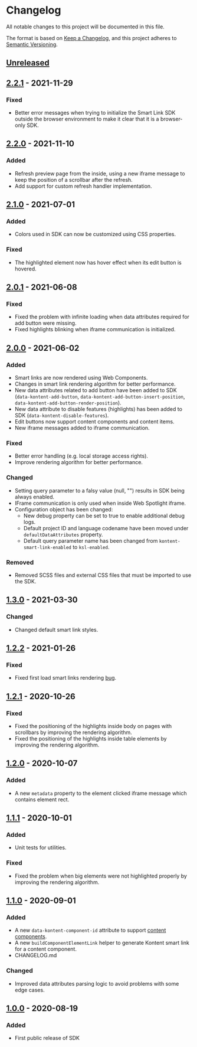 # Changelog

All notable changes to this project will be documented in this file.

The format is based on [Keep a Changelog](https://keepachangelog.com/en/1.0.0),
and this project adheres to [Semantic Versioning](https://semver.org/spec/v2.0.0.html).

## [Unreleased]

## [2.2.1] - 2021-11-29

### Fixed

- Better error messages when trying to initialize the Smart Link SDK outside the browser environment to make it clear that it is a browser-only SDK.

## [2.2.0] - 2021-11-10

### Added

- Refresh preview page from the inside, using a new iframe message to keep the position of a scrollbar after the refresh.
- Add support for custom refresh handler implementation.

## [2.1.0] - 2021-07-01

### Added

- Colors used in SDK can now be customized using CSS properties.

### Fixed

- The highlighted element now has hover effect when its edit button is hovered.

## [2.0.1] - 2021-06-08

### Fixed

- Fixed the problem with infinite loading when data attributes required for add button were missing.
- Fixed highlights blinking when iframe communication is initialized.

## [2.0.0] - 2021-06-02

### Added

- Smart links are now rendered using Web Components.
- Changes in smart link rendering algorithm for better performance.
- New data attributes related to add button have been added to SDK (`data-kontent-add-button`, `data-kontent-add-button-insert-position`, `data-kontent-add-button-render-position`).
- New data attribute to disable features (highlights) has been added to SDK (`data-kontent-disable-features`).
- Edit buttons now support content components and content items.
- New iframe messages added to iframe communication.

### Fixed

- Better error handling (e.g. local storage access rights).
- Improve rendering algorithm for better performance.

### Changed

- Setting query parameter to a falsy value (null, "") results in SDK being always enabled.
- IFrame communication is only used when inside Web Spotlight iframe.
- Configuration object has been changed:
    - New debug property can be set to true to enable additional debug logs.
    - Default project ID and language codename have been moved under `defaultDataAttributes` property.
    - Default query parameter name has been changed from `kontent-smart-link-enabled` to `ksl-enabled`.

### Removed

- Removed SCSS files and external CSS files that must be imported to use the SDK.

## [1.3.0] - 2021-03-30

### Changed

- Changed default smart link styles.

## [1.2.2] - 2021-01-26

### Fixed

- Fixed first load smart links rendering [bug](https://github.com/Kentico/kontent-smart-link/issues/21).

## [1.2.1] - 2020-10-26

### Fixed

- Fixed the positioning of the highlights inside body on pages with scrollbars by improving the rendering algorithm.
- Fixed the positioning of the highlights inside table elements by improving the rendering algorithm.

## [1.2.0] - 2020-10-07

### Added

- A new `metadata` property to the element clicked iframe message which contains element rect.

## [1.1.1] - 2020-10-01

### Added

- Unit tests for utilities.

### Fixed

- Fixed the problem when big elements were not highlighted properly by improving the rendering algorithm.

## [1.1.0] - 2020-09-01

### Added

- A new `data-kontent-component-id` attribute to support [content components](https://docs.kontent.ai/tutorials/write-and-collaborate/structure-your-content/structure-your-content#a-create-single-use-content).
- A new `buildComponentElementLink` helper to generate Kontent smart link for a content component.
- CHANGELOG.md

### Changed

- Improved data attributes parsing logic to avoid problems with some edge cases.

## [1.0.0] - 2020-08-19

### Added

- First public release of SDK

[unreleased]: https://github.com/Kentico/kontent-smart-link/compare/v2.2.1...HEAD
[2.2.1]: https://github.com/Kentico/kontent-smart-link/compare/v2.2.0...v2.2.1
[2.2.0]: https://github.com/Kentico/kontent-smart-link/compare/v2.1.0...v2.2.0
[2.1.0]: https://github.com/Kentico/kontent-smart-link/compare/v2.0.1...v2.1.0
[2.0.1]: https://github.com/Kentico/kontent-smart-link/compare/v2.0.0...v2.0.1
[2.0.0]: https://github.com/Kentico/kontent-smart-link/compare/v1.3.0...v2.0.0
[1.3.0]: https://github.com/Kentico/kontent-smart-link/compare/v1.2.2...v1.3.0
[1.2.2]: https://github.com/Kentico/kontent-smart-link/compare/v1.2.1...v1.2.2
[1.2.1]: https://github.com/Kentico/kontent-smart-link/compare/v1.2.0...v1.2.1
[1.2.0]: https://github.com/Kentico/kontent-smart-link/compare/v1.1.1...v1.2.0
[1.1.1]: https://github.com/Kentico/kontent-smart-link/compare/v1.1.0...v1.1.1
[1.1.0]: https://github.com/Kentico/kontent-smart-link/compare/v1.0.0...v1.1.0
[1.0.0]: https://github.com/Kentico/kontent-smart-link/releases/tag/v1.0.0
